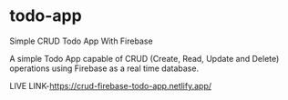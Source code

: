 # todo-app
Simple CRUD Todo App With Firebase

A simple Todo App capable of CRUD (Create, Read, Update and Delete) operations using Firebase as a real time database.

LIVE LINK-https://crud-firebase-todo-app.netlify.app/
